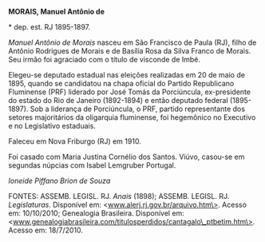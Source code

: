 **MORAIS, Manuel Antônio de**

\* dep. est. RJ 1895-1897.

*Manuel Antônio de Morais* nasceu em São Francisco de Paula (RJ), filho
de Antônio Rodrigues de Morais e de Basília Rosa da Silva Franco de
Morais. Seu irmão foi agraciado com o título de visconde de Imbé.

Elegeu-se deputado estadual nas eleições realizadas em 20 de maio de
1895, quando se candidatou na chapa oficial do Partido Republicano
Fluminense (PRF) liderado por José Tomás da Porciúncula, ex-presidente
do estado do Rio de Janeiro (1892-1894) e então deputado federal
(1895-1897). Sob a liderança de Porciúncula, o PRF, partido
representante dos setores majoritários da oligarquia fluminense, foi
hegemônico no Executivo e no Legislativo estaduais.

Faleceu em Nova Friburgo (RJ) em 1910.

Foi casado com Maria Justina Cornélio dos Santos. Viúvo, casou-se em
segundas núpcias com Isabel Lemgruber Portugal.

*Ioneide Piffano Brion de Souza*

FONTES: ASSEMB. LEGISL. RJ. *Anais* (1898); ASSEMB. LEGISL. RJ.
*Legislaturas*. Disponível em: \<www.alerj.rj.gov.br/arquivo.htm\>.
Acesso em: 10/10/2010; Genealogia Brasileira. Disponível em:
\<www.genealogiabrasileira.com/titulosperdidos/cantagalo\_ptbetim.htm\>.
Acesso em: 18/7/2010.
